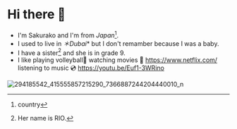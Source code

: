 # Hi there 👋

- I'm Sakurako and I'm from _Japan_[^1].
- I used to live in *＊Dubai** but I don't remamber because I was a baby.
- I have a sister[^2] and she is in grade 9.
- I like playing volleyball🏐 watching movies 🎥 https://www.netflix.com/ listening to music 💿 https://youtu.be/Euf1-3WRino


![294185542_415555857215290_7366887244204440010_n](https://user-images.githubusercontent.com/112539110/188311826-179b4810-1560-48cc-8380-d0f89d2e048f.jpg)

[^1]:country
[^2]:Her name is RIO.
<!--
**SakurakoMitsui/SakurakoMitsui** is a ✨ _special_ ✨ repository because its `README.md` (this file) appears on your GitHub profile.

Here are some ideas to get you started:

- 🔭 I’m currently working on ...![image](https://user-images.githubusercontent.com/112539110/188311191-8d8700ad-fce0-40dd-bdf3-3d43010b5efd.jpeg)

- 🌱 I’m currently learning ...
- 👯 I’m looking to collaborate on ...
- 🤔 I’m looking for help with ...
- 💬 Ask me about ...
- 📫 How to reach me: ...
- 😄 Pronouns: ...
- ⚡ Fun fact: ...
-->
